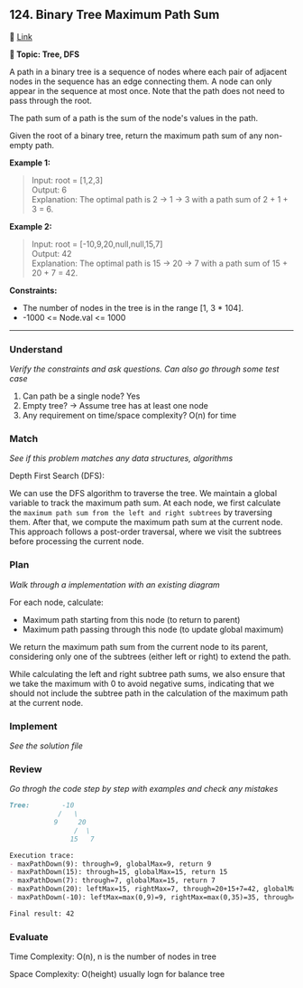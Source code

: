 ## 124. Binary Tree Maximum Path Sum

🔗 [Link](https://leetcode.com/problems/binary-tree-maximum-path-sum/description/?envType=company&envId=tiktok&favoriteSlug=tiktok-thirty-days)

**📝 Topic: Tree, DFS**

A path in a binary tree is a sequence of nodes where each pair of adjacent nodes in the sequence has an edge connecting them. A node can only appear in the sequence at most once. Note that the path does not need to pass through the root.

The path sum of a path is the sum of the node's values in the path.

Given the root of a binary tree, return the maximum path sum of any non-empty path.

**Example 1:**

> Input: root = [1,2,3]  
Output: 6  
Explanation: The optimal path is 2 -> 1 -> 3 with a path sum of 2 + 1 + 3 = 6.  

**Example 2:**

> Input: root = [-10,9,20,null,null,15,7]  
Output: 42  
Explanation: The optimal path is 15 -> 20 -> 7 with a path sum of 15 + 20 + 7 = 42.  

**Constraints:**

- The number of nodes in the tree is in the range [1, 3 * 104].
- -1000 <= Node.val <= 1000

---

### Understand
_Verify the constraints and ask questions. Can also go through some test case_

1. Can path be a single node? Yes
2. Empty tree? → Assume tree has at least one node
3. Any requirement on time/space complexity? O(n) for time


### Match
_See if this problem matches any data structures, algorithms_

Depth First Search (DFS):

We can use the DFS algorithm to traverse the tree. We maintain a global variable to track the maximum path sum. At each node, we first calculate the `maximum path sum from the left and right subtrees` by traversing them. After that, we compute the maximum path sum at the current node. This approach follows a post-order traversal, where we visit the subtrees before processing the current node.


### Plan
_Walk through a implementation with an existing diagram_

For each node, calculate:
- Maximum path starting from this node (to return to parent)
- Maximum path passing through this node (to update global maximum)

We return the maximum path sum from the current node to its parent, considering only one of the subtrees (either left or right) to extend the path. 

While calculating the left and right subtree path sums, we also ensure that we take the maximum with 0 to avoid negative sums, indicating that we should not include the subtree path in the calculation of the maximum path at the current node.


### Implement
_See the solution file_


### Review
_Go throgh the code step by step with examples and check any mistakes_

```md
Tree:        -10
            /   \
           9     20
                /  \
               15   7

Execution trace:
- maxPathDown(9): through=9, globalMax=9, return 9
- maxPathDown(15): through=15, globalMax=15, return 15
- maxPathDown(7): through=7, globalMax=15, return 7
- maxPathDown(20): leftMax=15, rightMax=7, through=20+15+7=42, globalMax=42, return 20+15=35
- maxPathDown(-10): leftMax=max(0,9)=9, rightMax=max(0,35)=35, through=-10+9+35=34, globalMax=42, return -10+35=25

Final result: 42 

```

### Evaluate

Time Complexity: O(n), n is the number of nodes in tree

Space Complexity: O(height) usually logn for balance tree

